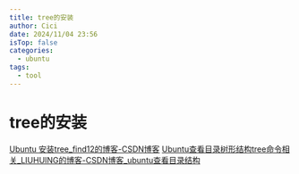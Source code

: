 ```yaml
---
title: tree的安装
author: Cici
date: 2024/11/04 23:56
isTop: false
categories:
  - ubuntu
tags:
  - tool
---
```


# tree的安装

[Ubuntu 安装tree_find12的博客-CSDN博客](https://blog.csdn.net/qq_31918961/article/details/88430368)
[Ubuntu查看目录树形结构tree命令相关_LIUHUING的博客-CSDN博客_ubuntu查看目录结构](https://blog.csdn.net/qq_42538455/article/details/114325115)